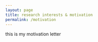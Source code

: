 ```yaml
---
layout: page
title: research interests & motivation
permalink: /motivation
---
```


this is my motivation letter